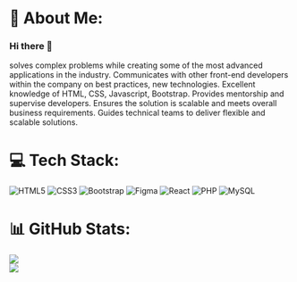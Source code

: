 # 💫 About Me:
### Hi there 👋

solves complex problems while creating some of the most advanced applications in the industry. Communicates with other front-end developers within the company on best practices, new technologies. Excellent knowledge of HTML, CSS, Javascript, Bootstrap. Provides mentorship and supervise developers. Ensures the solution is scalable and meets overall business requirements. Guides technical teams to deliver flexible and scalable solutions.


# 💻 Tech Stack:
![HTML5](https://img.shields.io/badge/html5-%23E34F26.svg?style=for-the-badge&logo=html5&logoColor=white) ![CSS3](https://img.shields.io/badge/css3-%231572B6.svg?style=for-the-badge&logo=css3&logoColor=white)  ![Bootstrap](https://img.shields.io/badge/bootstrap-%23563D7C.svg?style=for-the-badge&logo=bootstrap&logoColor=white) ![Figma](https://img.shields.io/badge/figma-%23F24E1E.svg?style=for-the-badge&logo=figma&logoColor=white) ![React](https://img.shields.io/badge/react-%2320232a.svg?style=for-the-badge&logo=react&logoColor=%2361DAFB) ![PHP](https://img.shields.io/badge/php-%23777BB4.svg?style=for-the-badge&logo=php&logoColor=white) ![MySQL](https://img.shields.io/badge/mysql-%2300f.svg?style=for-the-badge&logo=mysql&logoColor=white)

# 📊 GitHub Stats:
![](https://github-readme-stats.vercel.app/api?username=Sandeep-hunt&theme=dark&hide_border=false&include_all_commits=false&count_private=false)<br/>
![](https://github-readme-streak-stats.herokuapp.com/?user=Sandeep-hunt&theme=dark&hide_border=false)<br/>
